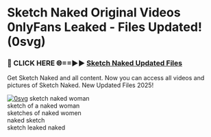 # Sketch Naked Original Videos 0nlyFans Leaked - Files Updated! (0svg)

<h3>🔴 CLICK HERE 🌐==►► <a href="https://tinyurl.com/yckcrads" rel="nofollow">Sketch Naked Updated Files</a></h3>

Get Sketch Naked and all content. Now you can access all videos and pictures of Sketch Naked. New Updated Files 2025!

[![0svg](https://i.imgur.com/hpKpOFt.gif)](https://tinyurl.com/yckcrads)
sketch naked woman<br>
sketch of a naked woman<br>
sketches of naked women<br>
naked sketch<br>
sketch leaked naked